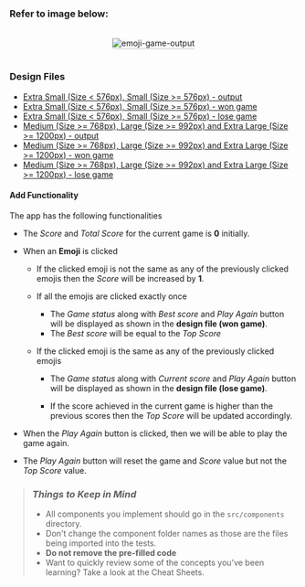 ### Refer to image below:

<br/>
<div style="text-align: center;">
    <img src="https://assets.ccbp.in/frontend/content/react-js/emoji-game-output-v2.gif" alt="emoji-game-output" style="max-width:70%;box-shadow:0 2.8px 2.2px rgba(0, 0, 0, 0.12)">
</div>
<br/>

### Design Files

- [Extra Small (Size < 576px), Small (Size >= 576px) - output](https://assets.ccbp.in/frontend/content/react-js/emoji-game-sm-output-v2.png)
- [Extra Small (Size < 576px), Small (Size >= 576px) - won game](https://assets.ccbp.in/frontend/content/react-js/emoji-game-won-game-sm-output-v2.png)
- [Extra Small (Size < 576px), Small (Size >= 576px) - lose game](https://assets.ccbp.in/frontend/content/react-js/emoji-game-lose-game-sm-output-v2.png)
- [Medium (Size >= 768px), Large (Size >= 992px) and Extra Large (Size >= 1200px) - output](https://assets.ccbp.in/frontend/content/react-js/emoji-game-lg-output-v2.png)
- [Medium (Size >= 768px), Large (Size >= 992px) and Extra Large (Size >= 1200px) - won game](https://assets.ccbp.in/frontend/content/react-js/emoji-game-won-game-lg-output.png)
- [Medium (Size >= 768px), Large (Size >= 992px) and Extra Large (Size >= 1200px) - lose game](https://assets.ccbp.in/frontend/content/react-js/emoji-game-lose-game-lg-output.png)

#### Add Functionality

The app has the following functionalities

- The _Score_ and _Total Score_ for the current game is **0** initially.
- When an **Emoji** is clicked

  - If the clicked emoji is not the same as any of the previously clicked emojis
    then the _Score_ will be increased by **1**.
  - If all the emojis are clicked exactly once

    - The _Game status_ along with _Best score_ and _Play Again_ button will
      be displayed as shown in the **design file (won game)**.
    - The _Best score_ will be equal to the _Top Score_

  - If the clicked emoji is the same as any of the previously clicked emojis

    - The _Game status_ along with _Current score_ and _Play Again_ button
      will be displayed as shown in the **design file (lose game)**.

    - If the score achieved in the current game is higher than the previous
      scores then the _Top Score_ will be updated accordingly.

- When the _Play Again_ button is clicked, then we will be able to play the
  game again.

- The _Play Again_ button will reset the game and _Score_ value but not the
  _Top Score_ value.


> ### _Things to Keep in Mind_
>
> - All components you implement should go in the `src/components` directory.
> - Don't change the component folder names as those are the files being
>   imported into the tests.
> - **Do not remove the pre-filled code**
> - Want to quickly review some of the concepts you’ve been learning? Take a
>   look at the Cheat Sheets.
